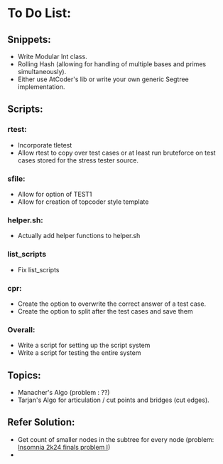 # To Do List:

## Snippets:
* Write Modular Int class.
* Rolling Hash (allowing for handling of multiple bases and primes simultaneously).
* Either use AtCoder's lib or write your own generic Segtree implementation.

## Scripts:
### rtest:
* Incorporate tletest
* Allow rtest to copy over test cases or at least run bruteforce on test cases stored for the stress tester source.
### sfile:
* Allow for option of TEST1
* Allow for creation of topcoder style template
### helper.sh:
* Actually add helper functions to helper.sh
### list_scripts
* Fix list_scripts
### cpr:
* Create the option to overwrite the correct answer of a test case.
* Create the option to split after the test cases and save them
### Overall:
* Write a script for setting up the script system
* Write a script for testing the entire system

## Topics:
* Manacher's Algo (problem : ??)
* Tarjan's Algo for articulation / cut points and bridges (cut edges).

## Refer Solution:
* Get count of smaller nodes in the subtree for every node (problem: [Insomnia 2k24 finals problem I](https://codeforces.com/gym/510369/problem/I))
* 